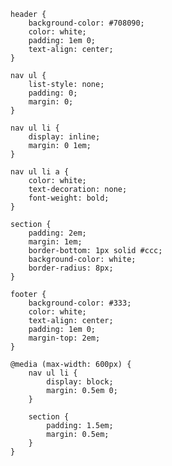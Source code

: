     header {
        background-color: #708090;
        color: white;
        padding: 1em 0;
        text-align: center;
    }

    nav ul {
        list-style: none;
        padding: 0;
        margin: 0;
    }

    nav ul li {
        display: inline;
        margin: 0 1em;
    }

    nav ul li a {
        color: white;
        text-decoration: none;
        font-weight: bold;
    }

    section {
        padding: 2em;
        margin: 1em;
        border-bottom: 1px solid #ccc;
        background-color: white;
        border-radius: 8px;
    }

    footer {
        background-color: #333;
        color: white;
        text-align: center;
        padding: 1em 0;
        margin-top: 2em;
    }

    @media (max-width: 600px) {
        nav ul li {
            display: block;
            margin: 0.5em 0;
        }

        section {
            padding: 1.5em;
            margin: 0.5em;
        }
    }
</style>
